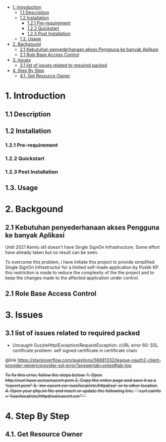 - [1. Introduction](#1-introduction)
  - [1.1 Description](#11-description)
  - [1.2 Installation](#12-installation)
    - [1.2.1 Pre-requirement](#121-pre-requirement)
    - [1.2.2 Quickstart](#122-quickstart)
    - [1.2.3 Post Installation](#123-post-installation)
  - [1.3. Usage](#13-usage)
- [2. Backgound](#2-backgound)
  - [2.1 Kebutuhan penyederhanaan akses Pengguna ke banyak Aplikasi](#21-kebutuhan-penyederhanaan-akses-pengguna-ke-banyak-aplikasi)
  - [2.1 Role Base Access Control](#21-role-base-access-control)
- [3. Issues](#3-issues)
  - [3.1 list of issues related to required packed](#31-list-of-issues-related-to-required-packed)
- [4. Step By Step](#4-step-by-step)
  - [4.1. Get Resource Owner](#41-get-resource-owner)

# 1. Introduction

## 1.1 Description
## 1.2 Installation
### 1.2.1 Pre-requirement
### 1.2.2 Quickstart
### 1.2.3 Post Installation

## 1.3. Usage

# 2. Backgound
## 2.1 Kebutuhan penyederhanaan akses Pengguna ke banyak Aplikasi
Until 2021 Kemlu stil doesn't have Single SignOn Infrastructure. Some effort have already taken but no result can be seen.

To overcome this problem, i have initiate this project to provide simplified Single SignOn Infrastructur for a limited self-made application by Pustik KP.  
this restriction is made to reduce the complexity of the the project and to keep the changes made to the affected application under control. 
## 2.1 Role Base Access Control
# 3. Issues

## 3.1 list of issues related to required packed

- Uncaught GuzzleHttp\Exception\RequestException: cURL error 60: SSL certificate problem: self signed certificate in certificate chain 

@link https://stackoverflow.com/questions/56681332/league-oauth2-client-provider-genericprovider-ssl-error?answertab=votes#tab-top  

<del>
To fix this error, follow the steps below:
1. Open http://curl.haxx.se/ca/cacert.pem
2. Copy the entire page and save it as a “cacert.pem”
3. `mv cacert.cer /usr/local/etc/httpd/ssl` or to other location
4. Open your php.ini file and insert or update the following line.
   ```curl.cainfo = “/usr/local/etc/httpd/ssl/cacert.cer”```
</del>

# 4. Step By Step

## 4.1. Get Resource Owner
